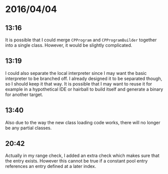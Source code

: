 # 2016/04/04

## 13:16

It is possible that I could merge `CPProgram` and `CPProgramBuilder` together
into a single class. However, it would be slightly complicated.

## 13:19

I could also separate the local interpreter since I may want the basic
interpreter to be branched off. I already designed it to be separated though,
so I should keep it that way. It is possible that I may want to reuse it for
example in a hypothetical IDE or hairball to build itself and generate a binary
for another target.

## 13:40

Also due to the way the new class loading code works, there will no longer be
any partial classes.

## 20:42

Actually in my range check, I added an extra check which makes sure that the
entry exists. However this cannot be true if a constant pool entry references
an entry defined at a later index.


